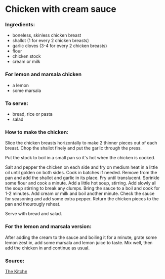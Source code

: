 # Chicken with cream sauce

### Ingredients:
* boneless, skinless chicken breast
* shallot (1 for every 2 chicken breasts)
* garlic cloves (3-4 for every 2 chicken breasts)
* flour
* chicken stock
* cream or milk

### For lemon and marsala chicken
* a lemon
* some marsala

### To serve:
* bread, rice or pasta
* salad

### How to make the chicken:

Slice the chicken breasts horizontally to make 2 thinner pieces out of each breast. Chop the shallot finely and put the garlic through the press.

Put the stock to boil in a small pan so it's hot when the chicken is cooked.

Salt and pepper the chicken on each side and fry on medium heat in a little oil until golden on both sides. Cook in batches if needed. Remove from the pan and add the shallot and garlic in its place. Fry until translucent. Sprinkle some flour and cook a minute. Add a little hot soup, stirring. Add slowly all the soup stirring to break any clumps. Bring the sauce to a boil and cook for 1-2 minutes. Add cream or milk and boil another minute. Check the sauce for seasoning and add some extra pepper. Return the chicken pieces to the pan and thourougly reheat.

Serve with bread and salad.


### For the lemon and marsala version:

After adding the cream to the sauce and boiling it for a minute, grate some lemon zest in, add some marsala and lemon juice to taste. Mix well, then add the chicken in and continue as usual.


### Source:

[The Kitchn](https://www.thekitchn.com/lemon-garlic-chicken-264412)
